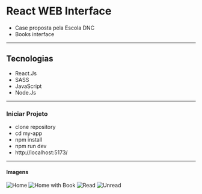 # React WEB Interface 
- Case proposta pela Escola DNC
- Books interface
-----------------------------------
## Tecnologias 
- React.Js
- SASS
- JavaScript
- Node.Js
-------------------------------------
### Iniciar Projeto
- clone repository
- cd my-app
- npm install
- npm run dev
- http://localhost:5173/
---------------------------
#### Imagens
![Home](https://github.com/vyoshio71/React-WEB-Interface/assets/116774749/53ea5371-b4f8-4a52-a135-c1072a59e93f)
![Home with Book](https://github.com/vyoshio71/React-WEB-Interface/assets/116774749/e253244d-0750-43bb-bfbe-f4b0f611289d)
![Read](https://github.com/vyoshio71/React-WEB-Interface/assets/116774749/590782ec-4205-45e0-842c-8045e8d6b99a)
![Unread](https://github.com/vyoshio71/React-WEB-Interface/assets/116774749/53651b26-7ac9-4670-8ca6-53fcc9e4c2e9)
